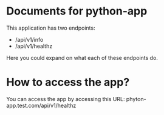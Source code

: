 # Documents for python-app

This application has two endpoints:
- /api/v1/info
- /api/v1/healthz

Here you could expand on what each of these endpoints do.

# How to access the app?

You can access the app by accessing this URL: phyton-app.test.com/api/v1/healthz